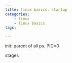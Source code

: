 ```yaml
---
title: linux basics: startup
categories:
    - linux
    - linux basics
tags:

---
```


init: parent of all ps. PID=0

stages